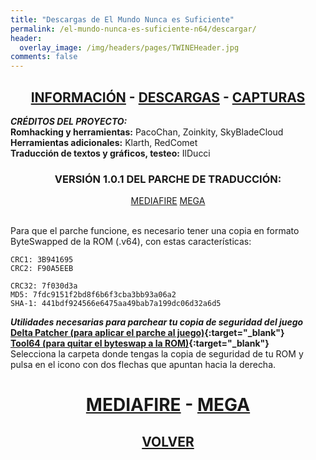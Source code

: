 ```yaml
---
title: "Descargas de El Mundo Nunca es Suficiente"
permalink: /el-mundo-nunca-es-suficiente-n64/descargar/
header:
  overlay_image: /img/headers/pages/TWINEHeader.jpg
comments: false
---
```

<h2 style="text-align: center;"><strong><a href="/el-mundo-nunca-es-suficiente-n64/informacion/">INFORMACIÓN</a> - <a href="/el-mundo-nunca-es-suficiente-n64/descargar/">DESCARGAS</a> - <a href="/el-mundo-nunca-es-suficiente-n64/capturas/">CAPTURAS</a></strong></h2>

_**CRÉDITOS DEL PROYECTO:**_  
**Romhacking y herramientas:** PacoChan, Zoinkity, SkyBladeCloud  
**Herramientas adicionales:** Klarth, RedComet  
**Traducción de textos y gráficos, testeo:** IlDucci

<h3 style="text-align: center;">VERSIÓN 1.0.1 DEL PARCHE DE TRADUCCIÓN:</h3>

<center>
<a href="http://www.mediafire.com/download/q3i6gj32uoxyf5q/TheWorldIsNotEnoughN64V1.0.1.7z" class="btn btn--primary btn--x-large" target="_blank">MEDIAFIRE</a> <a href="https://mega.nz/#!wEdShR5R!AaiDHHga5jNyBAaxn-NJB1fVvQWqOe0YoMXmcML3nRM" class="btn btn--primary btn--x-large" target="_blank">MEGA</a>
</center><br>

Para que el parche funcione, es necesario tener una copia en formato ByteSwapped de la ROM 
(.v64), con estas características:

```
CRC1: 3B941695  
CRC2: F90A5EEB

CRC32: 7f030d3a  
MD5: 7fdc9151f2bd8f6b6f3cba3bb93a06a2  
SHA-1: 441bdf924566e6475aa49bab7a199dc06d32a6d5
```

_**Utilidades necesarias para parchear tu copia de seguridad del juego**_  
**[Delta Patcher (para aplicar el parche al juego)](https://github.com/marco-calautti/DeltaPatcher/releases){:target="_blank"}**  
**[Tool64 (para quitar el byteswap a la ROM)](https://www.zophar.net/utilities/n64aud/tool-n64.html){:target="_blank"}**  
Selecciona la carpeta donde tengas la copia de seguridad de tu ROM y pulsa en el icono con dos flechas que apuntan hacia la derecha.

<h1 style="text-align: center;"><strong><a href="http://www.mediafire.com/download/5z5e3813mdqp8tm/Tool64_v1.11Beta1.zip" target="_blank">MEDIAFIRE</a> - <a href="https://mega.nz/#!sZM3EaaL!6VxPMLqdJ4L1eCnqqiMkNaYB0Xr0e9L3tOKe9y8eXHI" target="_blank">MEGA</a></strong></h1>

<h2 style="text-align: center;"><a href="/el-mundo-nunca-es-suficiente-n64/"><strong>VOLVER</strong></a></h2>


